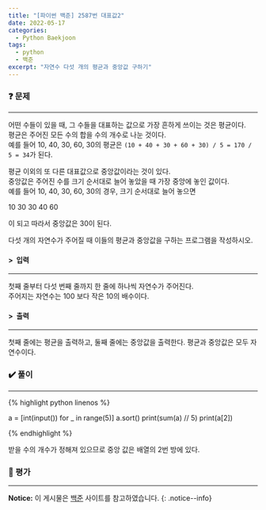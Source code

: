 ```yaml
---
title: "[파이썬 백준] 2587번 대표값2"
date: 2022-05-17
categories:
  - Python Baekjoon
tags:
  - python
  - 백준
excerpt: "자연수 다섯 개의 평균과 중앙값 구하기"
---
```


### ❓ 문제

---

어떤 수들이 있을 때, 그 수들을 대표하는 값으로 가장 흔하게 쓰이는 것은 평균이다.<br>
평균은 주어진 모든 수의 합을 수의 개수로 나눈 것이다.<br>
예를 들어 10, 40, 30, 60, 30의 평균은 `(10 + 40 + 30 + 60 + 30) / 5 = 170 / 5 = 34`가 된다.<br>

평균 이외의 또 다른 대표값으로 중앙값이라는 것이 있다.<br>
중앙값은 주어진 수를 크기 순서대로 늘어 놓았을 때 가장 중앙에 놓인 값이다.<br>
예를 들어 10, 40, 30, 60, 30의 경우, 크기 순서대로 늘어 놓으면<br>

10 30 30 40 60<br>

이 되고 따라서 중앙값은 30이 된다.<br>

다섯 개의 자연수가 주어질 때 이들의 평균과 중앙값을 구하는 프로그램을 작성하시오.<br>


#### > &nbsp;입력

---

첫째 줄부터 다섯 번째 줄까지 한 줄에 하나씩 자연수가 주어진다.<br>
주어지는 자연수는 100 보다 작은 10의 배수이다.<br>


#### > &nbsp;출력

---

첫째 줄에는 평균을 출력하고, 둘째 줄에는 중앙값을 출력한다. 평균과 중앙값은 모두 자연수이다.<br>


### ✔️ 풀이

---

{% highlight python linenos %}

a = [int(input()) for _ in range(5)]
a.sort()
print(sum(a) // 5)
print(a[2])

{% endhighlight %}

받을 수의 개수가 정해져 있으므로 중앙 값은 배열의 2번 방에 있다.

### 💬 평가

---



**Notice:** 이 게시물은 [백준](https://www.acmicpc.net/problem/2587) 사이트를 참고하였습니다.
{: .notice--info}
